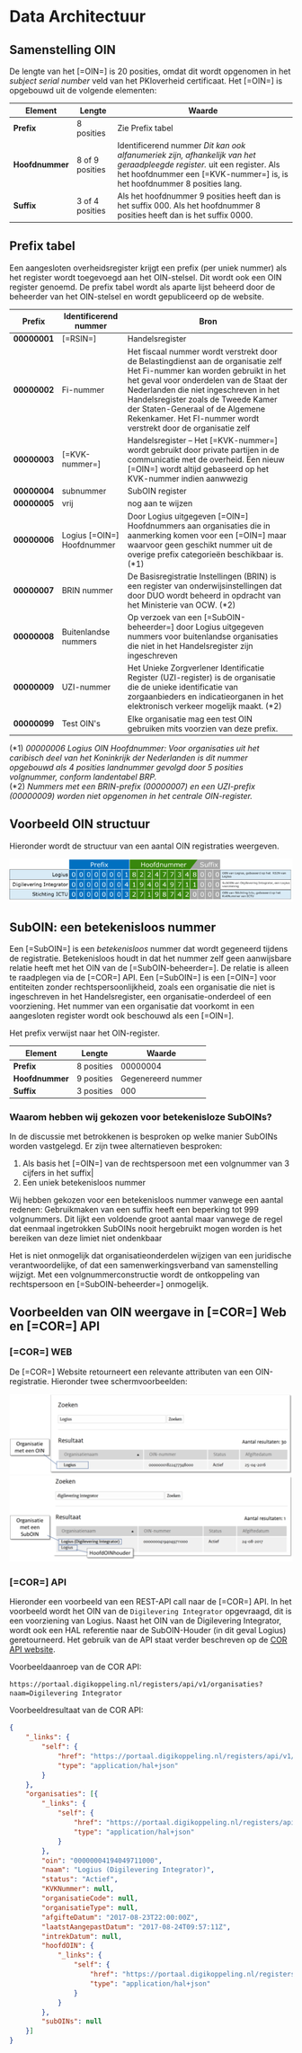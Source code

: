 # Data Architectuur

## Samenstelling OIN

De lengte van het [=OIN=] is 20 posities, omdat dit wordt opgenomen in het *subject serial number* veld van het PKIoverheid certificaat. Het [=OIN=] is opgebouwd uit de volgende elementen:



| **Element** | **Lengte**| **Waarde**|
|---|---|---|
| **Prefix**| 8 posities| Zie Prefix tabel|
| **Hoofdnummer** | 8 of 9 posities | Identificerend nummer *Dit kan ook alfanumeriek zijn, afhankelijk van het geraadpleegde register.* uit een register. Als het hoofdnummer een [=KVK-nummer=] is, is het hoofdnummer 8 posities lang. |
| **Suffix**| 3 of 4 posities | Als het hoofdnummer 9 posities heeft dan is het suffix 000. Als het hoofdnummer 8 posities heeft dan is het suffix 0000.|



## Prefix tabel

Een aangesloten overheidsregister krijgt een prefix (per uniek nummer) als het register wordt toegevoegd aan het OIN-stelsel. Dit wordt ook een OIN register genoemd. De prefix tabel wordt als aparte lijst beheerd door de beheerder van het OIN-stelsel en wordt gepubliceerd op de website.

| **Prefix** | **Identificerend nummer** | **Bron**|
|------------|-----------------------------------------|---|
| **00000001** | [=RSIN=]| Handelsregister |
| **00000002** | Fi-nummer | Het fiscaal nummer wordt verstrekt door de Belastingdienst aan de organisatie zelf Het Fi-nummer kan worden gebruikt in het het geval voor onderdelen van de Staat der Nederlanden die niet ingeschreven in het Handelsregister zoals de Tweede Kamer der Staten-Generaal of de Algemene Rekenkamer. Het FI-nummer wordt verstrekt door de organisatie zelf |
| **00000003** | [=KVK-nummer=]| Handelsregister – Het [=KVK-nummer=] wordt gebruikt door private partijen in de communicatie met de overheid. Een nieuw [=OIN=] wordt altijd gebaseerd op het KVK-nummer indien aanwwezig |
| **00000004** | subnummer | SubOIN register |
| **00000005** | vrij | nog aan te wijzen |
| **00000006** | Logius [=OIN=] Hoofdnummer | Door Logius uitgegeven [=OIN=] Hoofdnummers aan organisaties die in aanmerking komen voor een [=OIN=] maar waarvoor geen geschikt nummer uit de overige prefix categorieën beschikbaar is. (*1) |
| **00000007** | BRIN nummer | De Basisregistratie Instellingen (BRIN) is een register van onderwijsinstellingen dat door DUO wordt beheerd in opdracht van het Ministerie van OCW. (*2)|
| **00000008** | Buitenlandse nummers| Op verzoek van een [=SubOIN-beheerder=] door Logius uitgegeven nummers voor buitenlandse organisaties die niet in het Handelsregister zijn ingeschreven |
| **00000009** | UZI-nummer| Het Unieke Zorgverlener Identificatie Register (UZI-register) is de organisatie die de unieke identificatie van zorgaanbieders en indicatieorganen in het elektronisch verkeer mogelijk maakt. (*2)|
| **00000099** | Test OIN's| Elke organisatie mag een test OIN gebruiken mits voorzien van deze prefix.|

 (*1) *00000006 Logius OIN Hoofdnummer: Voor organisaties uit het caribisch deel van het Koninkrijk der Nederlanden is dit nummer opgebouwd als 4 posities landnummer gevolgd door 5 posities volgnummer, conform landentabel BRP.* <br>
 (*2) *Nummers met een BRIN-prefix (00000007) en een UZI-prefix (00000009) worden niet opgenomen in het centrale OIN-register.*


## Voorbeeld OIN structuur

Hieronder wordt de structuur van een aantal OIN registraties weergeven.

![Schematische weergave OIN structuur](media/OIN-structuur.png "Schematische weergave OIN structuur")

## SubOIN: een betekenisloos nummer

Een [=SubOIN=] is een *betekenisloos* nummer dat wordt gegeneerd tijdens de registratie. Betekenisloos houdt in dat het nummer zelf geen aanwijsbare relatie heeft met het OIN van de [=SubOIN-beheerder=]. De relatie is alleen te raadplegen via de [=COR=] API. Een [=SubOIN=] is een [=OIN=] voor entiteiten zonder rechtspersoonlijkheid, zoals een organisatie die niet is ingeschreven in het Handelsregister, een organisatie-onderdeel of een voorziening. Het nummer van een organisatie dat voorkomt in een aangesloten register wordt ook beschouwd als een [=OIN=].

Het prefix verwijst naar het OIN-register.

| **Element** | **Lengte** | **Waarde** |
|-----------------|------------|--------------------|
| **Prefix**| 8 posities | 00000004 |
| **Hoofdnummer** | 9 posities | Gegenereerd nummer |
| **Suffix**| 3 posities | 000|


<div class="note">

### Waarom hebben wij gekozen voor betekenisloze SubOINs?

In de discussie met betrokkenen is besproken op welke manier SubOINs worden vastgelegd. Er zijn twee alternatieven besproken:

1. Als basis het [=OIN=] van de rechtspersoon met een volgnummer van 3 cijfers in het suffix|
2. Een uniek betekenisloos nummer

 Wij hebben gekozen voor een betekenisloos nummer vanwege een aantal redenen:
 Gebruikmaken van een suffix heeft een beperking tot 999 volgnummers. Dit lijkt een voldoende groot aantal maar vanwege de regel dat eenmaal ingetrokken SubOINs nooit hergebruikt mogen worden is het bereiken van deze limiet niet ondenkbaar

 Het is niet onmogelijk dat organisatieonderdelen wijzigen van een juridische verantwoordelijke, of dat een samenwerkingsverband van samenstelling wijzigt. Met een volgnummerconstructie wordt de ontkoppeling van rechtspersoon en [=SubOIN-beheerder=] onmogelijk.

</div>

## Voorbeelden van OIN weergave in [=COR=] Web en [=COR=] API

### [=COR=] WEB

De [=COR=] Website retourneert een relevante attributen van een OIN-registratie. Hieronder twee schermvoorbeelden:

![Resultaat van het zoeken in de [=COR=] naar een organisatie met een OIN](media/CORWEB-OIN.png "Resultaat van het zoeken in de [=COR=] naar een organisatie met een OIN")
![Resultaat van het zoeken in de [=COR=] naar een voorziening](media/CORWEB-SUBOIN.png "Resultaat van het zoeken in de [=COR=] naar een voorziening" )

### [=COR=] API

Hieronder een voorbeeld van een REST-API call naar de [=COR=] API. In het voorbeeld wordt het OIN van de `Digilevering Integrator` opgevraagd, dit is een voorziening van Logius. Naast het OIN van de Digilevering Integrator, wordt ook een HAL referentie naar de SubOIN-Houder (in dit geval Logius) geretourneerd. Het gebruik van de API staat verder beschreven op de [COR API website](https://oinregister.logius.nl/documenten/api-documentatie).

<aside class="example">
Voorbeeldaanroep van de COR API:

```
https://portaal.digikoppeling.nl/registers/api/v1/organisaties?naam=Digilevering Integrator
```
</aside>
 
<aside class="example">
Voorbeeldresultaat van de COR API:

```JSON
{
    "_links": {
        "self": {
            "href": "https://portaal.digikoppeling.nl/registers/api/v1/organisaties?naam=Digilevering Integrator",
            "type": "application/hal+json"
        }
    },
    "organisaties": [{
        "_links": {
            "self": {
                "href": "https://portaal.digikoppeling.nl/registers/api/v1/organisaties/00000004194049711000",
                "type": "application/hal+json"
            }
        },
        "oin": "00000004194049711000",
        "naam": "Logius (Digilevering Integrator)",
        "status": "Actief",
        "KVKNummer": null,
        "organisatieCode": null,
        "organisatieType": null,
        "afgifteDatum": "2017-08-23T22:00:00Z",
        "laatstAangepastDatum": "2017-08-24T09:57:11Z",
        "intrekDatum": null,
        "hoofdOIN": {
            "_links": {
                "self": {
                    "href": "https://portaal.digikoppeling.nl/registers/api/v1/organisaties/00000001822477348000",
                    "type": "application/hal+json"
                }
            }
        },
        "subOINs": null
    }]
}
```
</aside>
